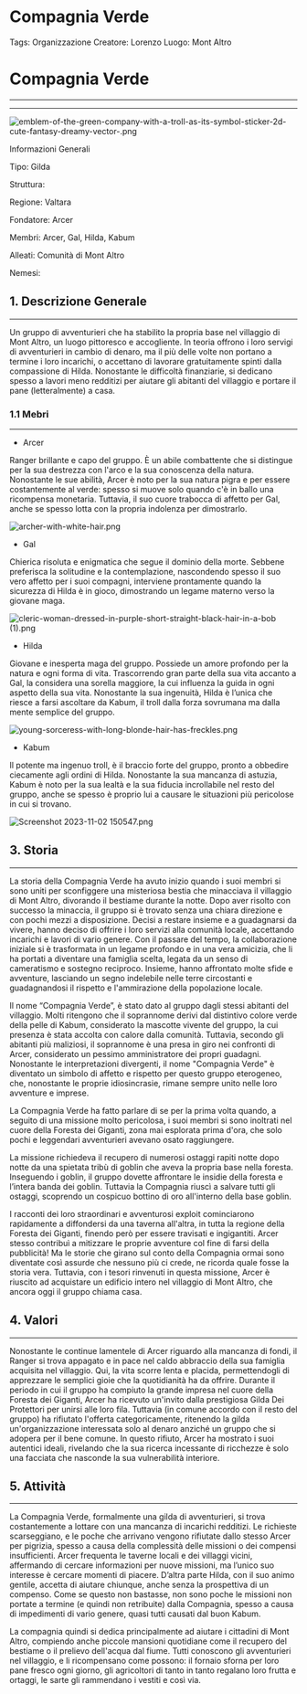 # Compagnia Verde

Tags: Organizzazione
Creatore: Lorenzo
Luogo: Mont Altro

# Compagnia Verde

---

---

![emblem-of-the-green-company-with-a-troll-as-its-symbol-sticker-2d-cute-fantasy-dreamy-vector-.png](emblem-of-the-green-company-with-a-troll-as-its-symbol-sticker-2d-cute-fantasy-dreamy-vector-.png)

Informazioni Generali

Tipo: Gilda

Struttura:

Regione: Valtara

Fondatore: Arcer

Membri: Arcer, Gal, Hilda, Kabum

Alleati: Comunità di Mont Altro

Nemesi: 

## 1. Descrizione Generale

---

Un gruppo di avventurieri che ha stabilito la propria base nel villaggio di Mont Altro, un luogo pittoresco e accogliente. In teoria offrono i loro servigi di avventurieri in cambio di denaro, ma il più delle volte non portano a termine i loro incarichi, o accettano di lavorare gratuitamente spinti dalla compassione di Hilda. Nonostante le difficoltà finanziarie, si dedicano spesso a lavori meno redditizi per aiutare gli abitanti del villaggio e portare il pane (letteralmente) a casa.

### 1.1 Mebri

---

- Arcer

Ranger brillante e capo del gruppo. È un abile combattente che si distingue per la sua destrezza con l'arco e la sua conoscenza della natura. Nonostante le sue abilità, Arcer è noto per la sua natura pigra e per essere costantemente al verde: spesso si muove solo quando c'è in ballo una ricompensa monetaria. Tuttavia, il suo cuore trabocca di affetto per Gal, anche se spesso lotta con la propria indolenza per dimostrarlo.

![archer-with-white-hair.png](archer-with-white-hair.png)

- Gal

Chierica risoluta e enigmatica che segue il dominio della morte. Sebbene preferisca la solitudine e la contemplazione, nascondendo spesso il suo vero affetto per i suoi compagni, interviene prontamente quando la sicurezza di Hilda è in gioco, dimostrando un legame materno verso la giovane maga.

![cleric-woman-dressed-in-purple-short-straight-black-hair-in-a-bob (1).png](cleric-woman-dressed-in-purple-short-straight-black-hair-in-a-bob_(1).png)

- Hilda

Giovane e inesperta maga del gruppo. Possiede un amore profondo per la natura e ogni forma di vita. Trascorrendo gran parte della sua vita accanto a Gal, la considera una sorella maggiore, la cui influenza la guida in ogni aspetto della sua vita. Nonostante la sua ingenuità, Hilda è l’unica che riesce a farsi ascoltare da Kabum, il troll dalla forza sovrumana ma dalla mente semplice del gruppo.

![young-sorceress-with-long-blonde-hair-has-freckles.png](young-sorceress-with-long-blonde-hair-has-freckles.png)

- Kabum

Il potente ma ingenuo troll, è il braccio forte del gruppo, pronto a obbedire ciecamente agli ordini di Hilda. Nonostante la sua mancanza di astuzia, Kabum è noto per la sua lealtà e la sua fiducia incrollabile nel resto del gruppo, anche se spesso è proprio lui a causare le situazioni più pericolose in cui si trovano.

![Screenshot 2023-11-02 150547.png](Screenshot_2023-11-02_150547.png)

## 3. Storia

---

La storia della Compagnia Verde ha avuto inizio quando i suoi membri si sono uniti per sconfiggere una misteriosa bestia che minacciava il villaggio di Mont Altro, divorando il bestiame durante la notte. Dopo aver risolto con successo la minaccia, il gruppo si è trovato senza una chiara direzione e con pochi mezzi a disposizione. Decisi a restare insieme e a guadagnarsi da vivere, hanno deciso di offrire i loro servizi alla comunità locale, accettando incarichi e lavori di vario genere. Con il passare del tempo, la collaborazione iniziale si è trasformata in un legame profondo e in una vera amicizia, che li ha portati a diventare una famiglia scelta, legata da un senso di cameratismo e sostegno reciproco. Insieme, hanno affrontato molte sfide e avventure, lasciando un segno indelebile nelle terre circostanti e guadagnandosi il rispetto e l'ammirazione della popolazione locale.

Il nome “Compagnia Verde”, è stato dato al gruppo dagli stessi abitanti del villaggio. Molti ritengono che il soprannome derivi dal distintivo colore verde della pelle di Kabum, considerato la mascotte vivente del gruppo, la cui presenza è stata accolta con calore dalla comunità. Tuttavia, secondo gli abitanti più maliziosi, il soprannome è una presa in giro nei confronti di Arcer, considerato un pessimo amministratore dei propri guadagni. Nonostante le interpretazioni divergenti, il nome "Compagnia Verde" è diventato un simbolo di affetto e rispetto per questo gruppo eterogeneo, che, nonostante le proprie idiosincrasie, rimane sempre unito nelle loro avventure e imprese.

La Compagnia Verde ha fatto parlare di se per la prima volta quando, a seguito di una missione molto pericolosa, i suoi membri si sono inoltrati nel cuore della Foresta dei Giganti, zona mai esplorata prima d'ora, che solo pochi e leggendari avventurieri avevano osato raggiungere. 

La missione richiedeva il recupero di numerosi ostaggi rapiti notte dopo notte da una spietata tribù di goblin che aveva la propria base nella foresta. Inseguendo i goblin, il gruppo dovette affrontare le insidie della foresta e l’intera banda dei goblin. Tuttavia la Compagnia riuscì a salvare tutti gli ostaggi, scoprendo un cospicuo bottino di oro all'interno della base goblin.

I racconti dei loro straordinari e avventurosi exploit cominciarono rapidamente a diffondersi da una taverna all'altra, in tutta la regione della Foresta dei Giganti, finendo però per essere travisati e ingigantiti. Arcer stesso contribuì a mitizzare le proprie avventure col fine di farsi della pubblicità! Ma le storie che girano sul conto della Compagnia ormai sono diventate così assurde che nessuno più ci crede, ne ricorda quale fosse la storia vera. Tuttavia, con i tesori rinvenuti in questa missione, Arcer è riuscito ad acquistare un edificio intero nel villaggio di Mont Altro, che ancora oggi il gruppo chiama casa.

## 4. Valori

---

Nonostante le continue lamentele di Arcer riguardo alla mancanza di fondi, il Ranger si trova appagato e in pace nel caldo abbraccio della sua famiglia acquisita nel villaggio. Qui, la vita scorre lenta e placida, permettendogli di apprezzare le semplici gioie che la quotidianità ha da offrire. Durante il periodo in cui il gruppo ha compiuto la  grande impresa nel cuore della Foresta dei Giganti, Arcer ha ricevuto un'invito dalla prestigiosa Gilda Dei Protettori per unirsi alle loro fila. Tuttavia (in comune accordo con il resto del gruppo) ha rifiutato l'offerta categoricamente, ritenendo la gilda un'organizzazione interessata solo al denaro anziché un gruppo che si adopera per il bene comune. In questo rifiuto, Arcer ha mostrato i suoi autentici ideali, rivelando che la sua ricerca incessante di ricchezze è solo una facciata che nasconde la sua vulnerabilità interiore.

## 5. Attività

---

La Compagnia Verde, formalmente una gilda di avventurieri, si trova costantemente a lottare con una mancanza di incarichi redditizi. Le richieste scarseggiano, e le poche che arrivano vengono rifiutate dallo stesso Arcer per pigrizia, spesso a causa della complessità delle missioni o dei compensi insufficienti. Arcer frequenta le taverne locali e dei villaggi vicini, affermando di cercare informazioni per nuove missioni, ma l’unico suo interesse è cercare momenti di piacere. D’altra parte Hilda, con il suo animo gentile, accetta di aiutare chiunque, anche senza la prospettiva di un compenso. Come se questo non bastasse, non sono poche le missioni non portate a termine (e quindi non retribuite) dalla Compagnia, spesso a causa di impedimenti di vario genere, quasi tutti causati dal buon Kabum.

La compagnia quindi si dedica principalmente ad aiutare i cittadini di Mont Altro, compiendo anche piccole mansioni quotidiane come il recupero del bestiame o il prelievo dell'acqua dal fiume. Tutti conoscono gli avventurieri nel villaggio, e li ricompensano come possono: il fornaio sforna per loro pane fresco ogni giorno, gli agricoltori di tanto in tanto regalano loro frutta e ortaggi, le sarte gli rammendano i vestiti e così via.